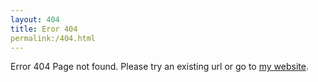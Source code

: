 ```yaml
---
layout: 404
title: Eror 404
permalink:/404.html
---
```

Error 404
Page not found.
Please try an existing url or go to [my website](https://thetoyking91.github.io).
